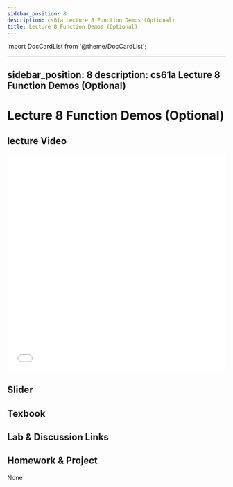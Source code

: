 ```yaml
---
sidebar_position: 8
description: cs61a Lecture 8 Function Demos (Optional)
title: Lecture 8 Function Demos (Optional)
---
```


import DocCardList from '@theme/DocCardList';

---
sidebar_position: 8
description: cs61a  Lecture 8 Function Demos (Optional)
---
# Lecture 8 Function Demos (Optional)
## lecture Video

<iframe src="//player.bilibili.com/player.html?aid=277746636&bvid=BV17c411f78k&cid=1311465503&p=1&high_quality=1&danmaku=0" scrolling="no" border="0" frameborder="no" framespacing="0" allowfullscreen="true" allowfullscreen="allowfullscreen" width="100%" height="500" scrolling="no" frameborder="0" sandbox="allow-top-navigation allow-same-origin allow-forms allow-scripts"> </iframe>

## Slider

## Texbook


## Lab & Discussion Links


## Homework & Project
None


<DocCardList />

